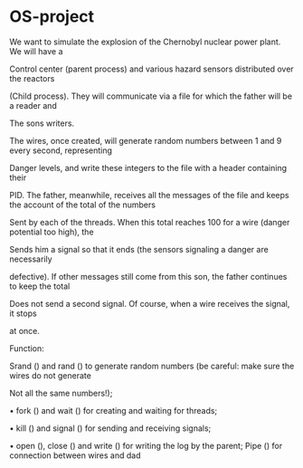 # OS-project

We want to simulate the explosion of the Chernobyl nuclear power plant. We will have a

Control center (parent process) and various hazard sensors distributed over the reactors

(Child process). They will communicate via a file for which the father will be a reader and

The sons writers.

The wires, once created, will generate random numbers between 1 and 9 every second, representing

Danger levels, and write these integers to the file with a header containing their

PID. The father, meanwhile, receives all the messages of the file and keeps the account of the total of the numbers

Sent by each of the threads. When this total reaches 100 for a wire (danger potential too high), the

Sends him a signal so that it ends (the sensors signaling a danger are necessarily

defective). If other messages still come from this son, the father continues to keep the total

Does not send a second signal. Of course, when a wire receives the signal, it stops

at once.

Function: 

Srand () and rand () to generate random numbers (be careful: make sure the wires do not generate

Not all the same numbers!);

• fork () and wait () for creating and waiting for threads;

• kill () and signal () for sending and receiving signals;

• open (), close () and write () for writing the log by the parent;
Pipe () for connection between wires and dad

